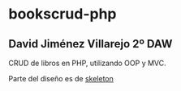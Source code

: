 # bookscrud-php

## David Jiménez Villarejo 2º DAW

CRUD de libros en PHP, utilizando OOP y MVC.

Parte del diseño es de [skeleton](http://getskeleton.com)
